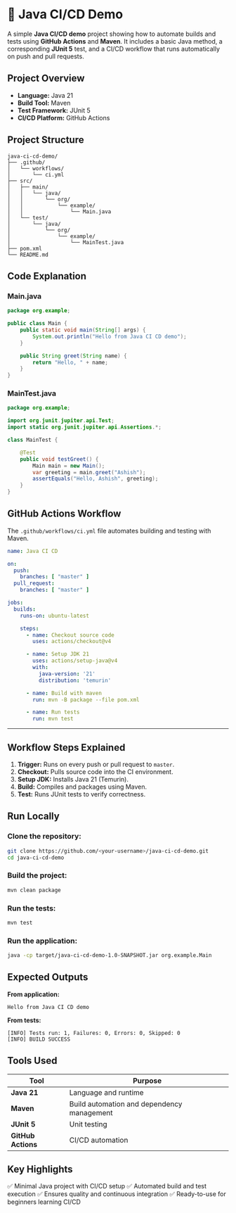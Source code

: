 # 🚀 Java CI/CD Demo

A simple **Java CI/CD demo** project showing how to automate builds and tests using **GitHub Actions** and **Maven**.
It includes a basic Java method, a corresponding **JUnit 5** test, and a CI/CD workflow that runs automatically on push and pull requests.


## Project Overview

* **Language:** Java 21
* **Build Tool:** Maven
* **Test Framework:** JUnit 5
* **CI/CD Platform:** GitHub Actions

## Project Structure

```
java-ci-cd-demo/
├── .github/
│   └── workflows/
│       └── ci.yml
├── src/
│   ├── main/
│   │   └── java/
│   │       └── org/
│   │           └── example/
│   │               └── Main.java
│   └── test/
│       └── java/
│           └── org/
│               └── example/
│                   └── MainTest.java
├── pom.xml
└── README.md
```

## Code Explanation

### **Main.java**

```java
package org.example;

public class Main {
    public static void main(String[] args) {
        System.out.println("Hello from Java CI CD demo");
    }

    public String greet(String name) {
        return "Hello, " + name;
    }
}
```

### **MainTest.java**

```java
package org.example;

import org.junit.jupiter.api.Test;
import static org.junit.jupiter.api.Assertions.*;

class MainTest {

    @Test
    public void testGreet() {
        Main main = new Main();
        var greeting = main.greet("Ashish");
        assertEquals("Hello, Ashish", greeting);
    }
}
```

## GitHub Actions Workflow

The `.github/workflows/ci.yml` file automates building and testing with Maven.

```yaml
name: Java CI CD

on:
  push:
    branches: [ "master" ]
  pull_request:
    branches: [ "master" ]

jobs:
  builds:
    runs-on: ubuntu-latest

    steps:
      - name: Checkout source code
        uses: actions/checkout@v4

      - name: Setup JDK 21
        uses: actions/setup-java@v4
        with:
          java-version: '21'
          distribution: 'temurin'

      - name: Build with maven
        run: mvn -B package --file pom.xml

      - name: Run tests
        run: mvn test
```

---

## Workflow Steps Explained

1. **Trigger:** Runs on every push or pull request to `master`.
2. **Checkout:** Pulls source code into the CI environment.
3. **Setup JDK:** Installs Java 21 (Temurin).
4. **Build:** Compiles and packages using Maven.
5. **Test:** Runs JUnit tests to verify correctness.

## Run Locally

### Clone the repository:

```bash
git clone https://github.com/<your-username>/java-ci-cd-demo.git
cd java-ci-cd-demo
```

### Build the project:

```bash
mvn clean package
```

### Run the tests:

```bash
mvn test
```

### Run the application:

```bash
java -cp target/java-ci-cd-demo-1.0-SNAPSHOT.jar org.example.Main
```

## Expected Outputs

**From application:**

```
Hello from Java CI CD demo
```

**From tests:**

```
[INFO] Tests run: 1, Failures: 0, Errors: 0, Skipped: 0
[INFO] BUILD SUCCESS
```

## Tools Used

| Tool               | Purpose                                    |
| ------------------ | ------------------------------------------ |
| **Java 21**        | Language and runtime                       |
| **Maven**          | Build automation and dependency management |
| **JUnit 5**        | Unit testing                               |
| **GitHub Actions** | CI/CD automation                           |

## Key Highlights

✅ Minimal Java project with CI/CD setup
✅ Automated build and test execution
✅ Ensures quality and continuous integration
✅ Ready-to-use for beginners learning CI/CD